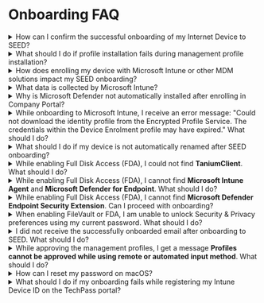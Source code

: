 # Onboarding FAQ

<details>
  <summary>How can I confirm the successful onboarding of my Internet Device to SEED?</summary>

After completing the onboarding process for your device to SEED, you should expect to receive a confirmation email indicating successful onboarding within two hours. This email will be sent to your organizational email address.

If you have not received the confirmation email after this two-hour period, [raise a service request](https://go.gov.sg/seed-techpass-support) for assistance.
</details>

<details>
  <summary>What should I do if profile installation fails during management profile installation?</summary>

1. Ensure you have received an email confirming that the required SEED onboarding license has been assigned to you. If you have received this confirmation, proceed to step 2.
2. Navigate to the **Apple** menu > **System Preferences** > **Profiles**.
3. If you already have an existing **Management Profile**, select it and remove it by clicking the minus icon at the lower-left corner.
4. If you encounter difficulties removing the **Management Profile**, uninstall **Company Portal**.
5. Reinstall [Company Portal](https://go.microsoft.com/fwlink/?linkid=853070).
6. [Onboard your device to SEED](onboard-device/identify-onboarding-persona).

</details>
<details>
  <summary>How does enrolling my device with Microsoft Intune or other MDM solutions impact my SEED onboarding?</summary>

  Enrolling your device with Microsoft Intune or other MDM solutions can have an impact on your SEED onboarding process. It's important to remove any existing enrollments with Microsoft Intune or other MDM solutions from your device before proceeding with SEED onboarding.

</details>
<details>
  <summary>What data is collected by Microsoft Intune?</summary>

  To learn about the data collected by Microsoft Intune, please refer to [Data collection in Intune](https://docs.microsoft.com/en-us/mem/intune/protect/privacy-data-collect).

</details>
<details>
  <summary>Why is Microsoft Defender not automatically installed after enrolling in Company Portal?</summary>

  This can happen if Defender or any other antivirus solution previously installed on the device was not completely removed before onboarding to SEED. To address this, please verify that Microsoft Defender is correctly configured on your device by following the steps provided in [Verify if Microsoft Defender is configured correctly on your device][verify-defender-configuration].

</details>
  
<details>
  <summary>While onboarding to Microsoft Intune, I receive an error message: "Could not download the identity profile from the Encrypted Profile Service. The credentials within the Device Enrolment profile may have expired." What should I do?</summary>

  One possible reason for this error is that your device may have been previously onboarded to Microsoft Intune by a different user and was not properly offboarded during the pre-onboarding steps.

  To confirm this, please [raise a service request](https://go.gov.sg/seed-techpass-support) and provide your device's serial number. The SEED team will investigate whether your device was previously enrolled in Microsoft Intune under a different user.

  If this is confirmed, you can choose one of the following options to offboard your device from Microsoft Intune and then retry the SEED onboarding process:

  - For Windows users, refer to the [SEED offboarding steps for Windows](/offboard-device/windows-offboarding-guide.md).
  - For macOS users, go to **System Preferences** and locate the old Management Profile. Follow the [SEED offboarding steps for macOS](/offboard-device/macos-offboarding-guide.md).
</details>
  
<details>
  <summary>What should I do if my device is not automatically renamed after SEED onboarding?</summary>

  This can happen if Defender or any other antivirus already installed on the device was not completely removed before onboarding to SEED. To confirm this, verify if Microsoft Defender is configured correctly on your device.

</details>


<details>
  <summary>While enabling Full Disk Access (FDA), I could not find <b>TaniumClient</b>. What should I do?</summary>

  If **TaniumClient** is not visible while enabling Full Disk Access (FDA), follow these steps:


  1. Open the **Terminal** application and run the command: ``sudo chmod 755 /Library/Tanium/TaniumClient``.
  2. Go to the **Apple** menu > **System Preferences** > **Security & Privacy**.
  3. Click the **Privacy** tab.
  4. From the left pane, choose **Full Disk Access**.
  5. Click the lock icon at the lower left and use your Touch ID or enter your password to unlock.
  6. Click the plus icon on the **Full Disk Access** pane.
  7. Go to **Macintosh HD** > **Library** > **TaniumClient** and select the application file **TaniumClient**.
  8. Ensure the checkbox beside **TaniumClient** is selected.

</details>

<details>
  <summary>While enabling Full Disk Access (FDA), I cannot find <b>Microsoft Intune Agent</b> and <b>Microsoft Defender for Endpoint</b>. What should I do?</summary>

  If **Microsoft Intune Agent** and **Microsoft Defender for Endpoint** are not visible while enabling Full Disk Access (FDA), follow these steps:

1. Go to the **Apple** menu > **System Preferences** > **Security & Privacy**.
2. Click the **Privacy** tab.
3. In the left pane, select **Full Disk Access**.
4. Click the lock icon at the lower left and use your Touch ID or enter your password to unlock.
5. Click the plus icon on the **Full Disk Access** pane and follow these steps as needed:
   - To add "Microsoft Intune Agent," navigate to **Macintosh HD** > **Library** > **Intune** and open **Microsoft Intune Agent.app**.
   - To add "Microsoft Defender for Endpoint," go to **Applications**, select **Microsoft Defender for Endpoint**, and click **Open**.

</details>

<details>
  <summary>While enabling Full Disk Access (FDA), I cannot find <b>Microsoft Defender Endpoint Security Extension</b>. Can I proceed with onboarding?</summary>

  Yes, you can proceed with your SEED onboarding, and **Microsoft Defender Endpoint Security Extension** should become available within four hours. If it does not become available after four hours, please [raise a service request](https://go.gov.sg/seed-techpass-support) as it is necessary to ensure the completeness of your onboarding.

</details> 

<details>
  <summary>When enabling FileVault or FDA, I am unable to unlock Security & Privacy preferences using my current password. What should I do?</summary>

  This issue may arise due to a new password policy that requires you to reset your password. 
  
  Follow these steps:

1. Go to the **Apple** menu and choose **Lock Screen** or press **Command+Control+Q**.
2. Enter your current password and press **Return**.
3. You will be prompted to reset your password.
</details>

<details>
<summary>I did not receive the successfully onboarded email after onboarding to SEED. What should I do?</summary>

Possible reasons:

- Microsoft Defender or any other antivirus solution previously installed on the device was not completely removed before onboarding to SEED.
- Tanium and Cloudflare were not installed while onboarding to SEED.

Before raising a service request, confirm the following:

- Verify if Microsoft Defender is configured correctly on your device.

- Check if Tanium and Cloudflare are installed. These applications should be automatically installed during device enrolment with SEED. If they are not installed, [raise a service request][raise-support-request].

</details>


<details>
  <summary>While approving the management profiles, I get a message <b>Profiles cannot be approved while using remote or automated input method</b>. What should I do?</summary>

  To resolve this issue, upgrade to the [latest macOS version][upgrade-macos] and ensure your Mac device has sufficient available disk space before attempting to approve the management profiles.


</details>

<details>
  <summary>How can I reset my password on macOS?</summary>
If you encounter password reset issues on macOS, it may be due to new password requirements. Before you proceed to reset your macOS password, please ensure that the new password meets the following requirements:

- It should contain at least 12 characters.
- It should not be the same as the previous three passwords.
- The same character cannot be used consecutively.
- It cannot have three sequential characters.
- It should contain at least one number and one alphabetic character.

Now, here are three options for resetting your macOS password:

<details>
  <summary>Reset password using Apple ID</summary>

Refer to [Reset your macOS login password using Apple ID](https://support.apple.com/en-gb/guide/mac-help/mh35902/mac) for step-by-step instructions.
</details>

<details>
  <summary>Reset password Using recovery key</summary>

**To reset your password using a recovery key**:

1. Click the question mark next to the password field in the login window.

?> If you do not see a question mark, press and hold the power button until your Mac shuts down, then press the power button to restart your Mac. Alternatively, enter any password three times.

2. Click **If you forgot your password, you can reset it using your Recovery Key**.
3. Enter the recovery key, making sure to use uppercase letters and include hyphens.
4. Reset your password.
</details>

<details>
  <summary>Reset password using recovery mode</summary>

If you do not have an Apple ID or a recovery key, you can reset your password in recovery mode based on your Mac's chip:

<!-- tabs:start -->

#### **M1 Chip**
1. Restart or shut down your device by pressing the power button until the screen is black and all lights, including the Touch Bar, are off.
2. Press and hold the power button on your Mac until the **Loading startup options** screen appears. After a few seconds, you’ll see two icons: **Macintosh HD** and **Options**.
3. Click **Options** and select your user account, then click **Next**.
4. Enter your password to continue.
5. Go to **Applications** > **Utilities** > **Terminal**.
6. Enter `resetpassword` and press `return`. The **Reset Password** assistant will be displayed.
7. Choose **My password doesn’t work when logging in** and click **Next**.
8. If prompted, select the user account for which you need to change the password.
9. Enter the old password and your new password in the respective fields.
10. Type the new password again to verify and provide a password hint.
11. Click **Next**.
12. Restart your device and, on the login screen, select your user account and enter the new password.

> **Note**:

> 1. If you still cannot reset your password, repeat steps 1-6.
> 2. Select **My keyboard isn't working when typing my password to log in** and click **Next**.
> 3. Disable FileVault on the **Macintosh HD** volume.
> 4. Restart your device. On the login screen, select your user account and enter the new password.

#### **Intel chip**

1. Restart your device by pressing the power button while holding down the `Command + R` keys.
2. Release the keys when you see the load bar.
3. Go to **Applications** > **Utilities** > **Terminal**.
4. Enter `resetpassword` and press `return`. The **Reset Password** assistant will be displayed.
5. Choose **My password does not work when logging in** and click **Next**.
6. If prompted, select the user account for which you need to change the password.
7. Enter the old password and your new password in the respective fields.
8. Type the new password again to verify and provide a password hint.
9. Click **Next**.
10. Restart your device. On the login screen, select your user account and enter the new password.

> **Note**:

> 1. If you still cannot reset your password, repeat steps 1-4.
> 2. Select **My keyboard is not working when typing my password to log in** and click **Next**.
> 3. Disable FileVault on the **Macintosh HD** volume.
> 4. Restart your device and, on the login screen, select your user account and enter the new password.

<!-- tabs:end -->

</details>
</details>
</details>     

<details>
  <summary>What should I do if my onboarding fails while registering my Intune Device ID on the TechPass portal?</summary>

As a prerequisite, ensure the device you are onboarding to SEED has a stable internet connectivity until you see the **Onboarded** Status on the TechPass portal.

![intune-device-id-errors-tp-portal](../images/intune-device-id-error-faq.png)

| Reason for failed onboarding | Action required |
| ---|---|
| Unexpected Error| [Raise a service request](https://go.gov.sg/seed-techpass-support). |
| Software Misconfiguration Error | [Raise a service request](https://go.gov.sg/seed-techpass-support).|
| Endpoint Error | <br>1. Ensure the device you are onboarding to SEED has a stable internet connectivity until you see the **Onboarded** Status on the TechPass portal.<br>2. Go to the [TechPass portal](https://portal.techpass.gov.sg/).<br>3. At the top right, go to your user name and click **My Account**. Your profile details are displayed.<br>4. Go to the **SEED Devices** section and click **Retry**. <br>5. If the error persists, [Raise a service request](https://go.gov.sg/seed-techpass-support). |
| Software Installation Error | 1. Restart the device you are onboarding to SEED.<br>2. After 10-15 minutes, go to the [TechPass portal](https://portal.techpass.gov.sg/).<br>3. At the top right, go to your user name and click **My Account**. Your profile details are displayed.<br>4. Go to the **SEED Devices** section and click **Retry**. <br>5. If the error persists, [Raise a service request](https://go.gov.sg/seed-techpass-support).|
| Internal Error | 1. Restart the device you are onboarding to SEED.<br>2. After 10-15 minutes, go to the [TechPass portal](https://portal.techpass.gov.sg/).<br>3. At the top right, go to your user name and click **My Account**. Your profile details are displayed.<br>4. Go to the **SEED Devices** section and click **Retry**. <br>5. If the error persists, [Raise a service request](https://go.gov.sg/seed-techpass-support).|
| Device that is trying to onboard is a DWP device. Please onboard with a non-DWP device.| You cannot onboard a DWP device to SEED. You can onboard only an Internet Device to SEED. |

</details>


   




[verify-defender-configuration]: post-onboarding-instructions/verify-microsoft-defender-is-configured-correctly-for-your-os
[raise-support-request]: https://go.gov.sg/seed-techpass-support
[upgrade-macos]: https://support.apple.com/downloads/macos
